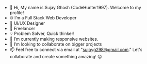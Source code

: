 - 👋 Hi, My name is Sujay Ghosh (CodeHunter1997). Welcome to my profile! 
- 🌐 I’m a Full Stack Web Developer
- 🎨 UI/UX Designer
- 💼 Freelancer
- 💡 Problem Solver, Quick thinker!
- 🌱 I’m currently making responsive websites. 
- 💞️ I’m looking to collaborate on bigger projects
- 📫 Feel free to connect via email at "sujoyg298@gmail.com." Let's collaborate and create something amazing! 😊
  
<!---
CodeHunter1997/CodeHunter1997 is a ✨ special ✨ repository because its `README.md` (this file) appears on your GitHub profile.
You can click the Preview link to take a look at your changes.
--->
